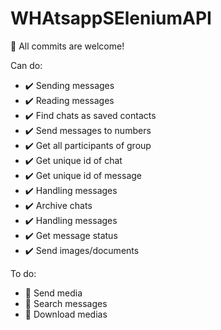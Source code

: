 # WHAtsappSEleniumAPI
📢 All commits are welcome!

Can do:
- ✔️ Sending messages
- ✔️ Reading messages
- ✔️ Find chats as saved contacts
- ✔️ Send messages to numbers
- ✔️ Get all participants of group
- ✔️ Get unique id of chat
- ✔️ Get unique id of message
- ✔️ Handling messages
- ✔️ Archive chats
- ✔️ Handling messages
- ✔️ Get message status
- ✔️ Send images/documents

To do:
- 📝 Send media
- 📝 Search messages
- 📝 Download medias
